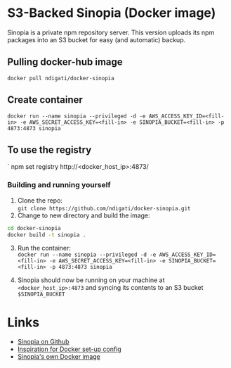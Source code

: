 # S3-Backed Sinopia (Docker image)
Sinopia is a private npm repository server. This version uploads its npm packages into an S3 bucket for easy (and automatic) backup.

## Pulling docker-hub image
` docker pull ndigati/docker-sinopia `

## Create container
` docker run --name sinopia --privileged -d -e AWS_ACCESS_KEY_ID=<fill-in> -e AWS_SECRET_ACCESS_KEY=<fill-in> -e SINOPIA_BUCKET=<fill-in> -p 4873:4873 sinopia `


## To use the registry
` npm set registry http://<docker_host_ip>:4873/

### Building and running yourself
1. Clone the repo:  
` git clone https://github.com/ndigati/docker-sinopia.git `
2. Change to new directory and build the image:  

 ```bash
 cd docker-sinopia
 docker build -t sinopia . 
 ```
 
3. Run the container:  
	` docker run --name sinopia --privileged -d -e AWS_ACCESS_KEY_ID=<fill-in> -e AWS_SECRET_ACCESS_KEY=<fill-in> -e SINOPIA_BUCKET=<fill-in> -p 4873:4873 sinopia `

4. Sinopia should now be running on your machine at `<docker_host_ip>:4873` and syncing its contents to an S3 bucket `$SINOPIA_BUCKET`

# Links
- [Sinopia on Github](https://github.com/rlidwka/sinopia)
- [Inspiration for Docker set-up config](https://github.com/rlidwka/sinopia/pull/357/files)
- [Sinopia's own Docker image](https://hub.docker.com/r/keyvanfatehi/sinopia/)
